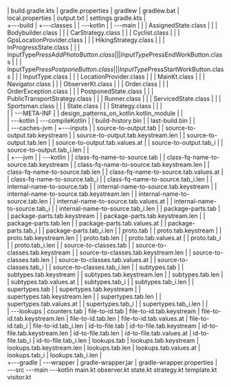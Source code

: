   |   build.gradle.kts
  |   gradle.properties
  |   gradlew
  |   gradlew.bat
  |   local.properties
  |   output.txt
  |   settings.gradle.kts
  |   
  +---build
  |   +---classes
  |   |   \---kotlin
  |   |       \---main
  |   |           |   AssignedState.class
  |   |           |   Bodybuilder.class
  |   |           |   CarStrategy.class
  |   |           |   Cyclist.class
  |   |           |   GpsLocationProvider.class
  |   |           |   HikingStrategy.class
  |   |           |   InProgressState.class
  |   |           |   InputType$PressAddPhotoButton.class
  |   |           |   InputType$PressEndWorkButton.class
  |   |           |   InputType$PressPostponeButton.class
  |   |           |   InputType$PressStartWorkButton.class
  |   |           |   InputType.class
  |   |           |   LocationProvider.class
  |   |           |   MainKt.class
  |   |           |   Navigator.class
  |   |           |   ObserverKt.class
  |   |           |   Order.class
  |   |           |   OrderException.class
  |   |           |   PostponedState.class
  |   |           |   PublicTransportStrategy.class
  |   |           |   Runner.class
  |   |           |   ServicedState.class
  |   |           |   Sportsman.class
  |   |           |   State.class
  |   |           |   Strategy.class
  |   |           |   
  |   |           \---META-INF
  |   |                   design_patterns_on_kotlin.kotlin_module
  |   |                   
  |   \---kotlin
  |       \---compileKotlin
  |           |   build-history.bin
  |           |   last-build.bin
  |           |   
  |           \---caches-jvm
  |               +---inputs
  |               |       source-to-output.tab
  |               |       source-to-output.tab.keystream
  |               |       source-to-output.tab.keystream.len
  |               |       source-to-output.tab.len
  |               |       source-to-output.tab.values.at
  |               |       source-to-output.tab_i
  |               |       source-to-output.tab_i.len
  |               |       
  |               +---jvm
  |               |   \---kotlin
  |               |           class-fq-name-to-source.tab
  |               |           class-fq-name-to-source.tab.keystream
  |               |           class-fq-name-to-source.tab.keystream.len
  |               |           class-fq-name-to-source.tab.len
  |               |           class-fq-name-to-source.tab.values.at
  |               |           class-fq-name-to-source.tab_i
  |               |           class-fq-name-to-source.tab_i.len
  |               |           internal-name-to-source.tab
  |               |           internal-name-to-source.tab.keystream
  |               |           internal-name-to-source.tab.keystream.len
  |               |           internal-name-to-source.tab.len
  |               |           internal-name-to-source.tab.values.at
  |               |           internal-name-to-source.tab_i
  |               |           internal-name-to-source.tab_i.len
  |               |           package-parts.tab
  |               |           package-parts.tab.keystream
  |               |           package-parts.tab.keystream.len
  |               |           package-parts.tab.len
  |               |           package-parts.tab.values.at
  |               |           package-parts.tab_i
  |               |           package-parts.tab_i.len
  |               |           proto.tab
  |               |           proto.tab.keystream
  |               |           proto.tab.keystream.len
  |               |           proto.tab.len
  |               |           proto.tab.values.at
  |               |           proto.tab_i
  |               |           proto.tab_i.len
  |               |           source-to-classes.tab
  |               |           source-to-classes.tab.keystream
  |               |           source-to-classes.tab.keystream.len
  |               |           source-to-classes.tab.len
  |               |           source-to-classes.tab.values.at
  |               |           source-to-classes.tab_i
  |               |           source-to-classes.tab_i.len
  |               |           subtypes.tab
  |               |           subtypes.tab.keystream
  |               |           subtypes.tab.keystream.len
  |               |           subtypes.tab.len
  |               |           subtypes.tab.values.at
  |               |           subtypes.tab_i
  |               |           subtypes.tab_i.len
  |               |           supertypes.tab
  |               |           supertypes.tab.keystream
  |               |           supertypes.tab.keystream.len
  |               |           supertypes.tab.len
  |               |           supertypes.tab.values.at
  |               |           supertypes.tab_i
  |               |           supertypes.tab_i.len
  |               |           
  |               \---lookups
  |                       counters.tab
  |                       file-to-id.tab
  |                       file-to-id.tab.keystream
  |                       file-to-id.tab.keystream.len
  |                       file-to-id.tab.len
  |                       file-to-id.tab.values.at
  |                       file-to-id.tab_i
  |                       file-to-id.tab_i.len
  |                       id-to-file.tab
  |                       id-to-file.tab.keystream
  |                       id-to-file.tab.keystream.len
  |                       id-to-file.tab.len
  |                       id-to-file.tab.values.at
  |                       id-to-file.tab_i
  |                       id-to-file.tab_i.len
  |                       lookups.tab
  |                       lookups.tab.keystream
  |                       lookups.tab.keystream.len
  |                       lookups.tab.len
  |                       lookups.tab.values.at
  |                       lookups.tab_i
  |                       lookups.tab_i.len
  |                       
  +---gradle
  |   \---wrapper
  |           gradle-wrapper.jar
  |           gradle-wrapper.properties
  |           
  \---src
      \---main
          \---kotlin
                  main.kt
                  observer.kt
                  state.kt
                  strategy.kt
                  template.kt
                  visitor.kt
